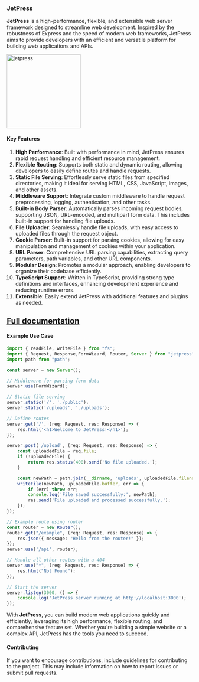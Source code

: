 ### JetPress

**JetPress** is a high-performance, flexible, and extensible web server framework designed to streamline web development. Inspired by the robustness of Express and the speed of modern web frameworks, JetPress aims to provide developers with an efficient and versatile platform for building web applications and APIs.

<img  src="https://i.ibb.co/Fh6ytjC/j-9ios-3-Q-27-Ck-E0q-Vmqj-Q.png" alt="jetpress" border="0" width='200'>

#### Key Features

1. **High Performance**: Built with performance in mind, JetPress ensures rapid request handling and efficient resource management.
2. **Flexible Routing**: Supports both static and dynamic routing, allowing developers to easily define routes and handle requests.
3. **Static File Serving**: Effortlessly serve static files from specified directories, making it ideal for serving HTML, CSS, JavaScript, images, and other assets.
4. **Middleware Support**: Integrate custom middleware to handle request preprocessing, logging, authentication, and other tasks.
5. **Built-in Body Parser**: Automatically parses incoming request bodies, supporting JSON, URL-encoded, and multipart form data. This includes built-in support for handling file uploads.
6. **File Uploader**: Seamlessly handle file uploads, with easy access to uploaded files through the request object.
7. **Cookie Parser**: Built-in support for parsing cookies, allowing for easy manipulation and management of cookies within your application.
8. **URL Parser**: Comprehensive URL parsing capabilities, extracting query parameters, path variables, and other URL components.
9. **Modular Design**: Promotes a modular approach, enabling developers to organize their codebase efficiently.
10. **TypeScript Support**: Written in TypeScript, providing strong type definitions and interfaces, enhancing development experience and reducing runtime errors.
11. **Extensible**: Easily extend JetPress with additional features and plugins as needed.

## [Full documentation](<https://github.com/SRAKIB17/jetpress-npm?tab=readme-ov-file#developer-documentation-for-jetpress>)

#### Example Use Case

```typescript
import { readFile, writeFile } from "fs";
import { Request, Response,FormWizard, Router, Server } from "jetpress";
import path from "path";

const server = new Server();

// Middleware for parsing form data
server.use(FormWizard);

// Static file serving
server.static('/', './public');
server.static('/uploads', './uploads');

// Define routes
server.get('/', (req: Request, res: Response) => {
    res.html('<h1>Welcome to JetPress!</h1>');
});

server.post('/upload', (req: Request, res: Response) => {
    const uploadedFile = req.file;
    if (!uploadedFile) {
        return res.status(400).send('No file uploaded.');
    }

    const newPath = path.join(__dirname, 'uploads', uploadedFile.filename);
    writeFile(newPath, uploadedFile.buffer, err => {
        if (err) throw err;
        console.log('File saved successfully:', newPath);
        res.send('File uploaded and processed successfully.');
    });
});

// Example route using router
const router = new Router();
router.get("/example", (req: Request, res: Response) => {
    res.json({ message: "Hello from the router!" });
});
server.use('/api', router);

// Handle all other routes with a 404
server.use("*", (req: Request, res: Response) => {
    res.html("Not Found");
});

// Start the server
server.listen(3000, () => {
    console.log('JetPress server running at http://localhost:3000');
});
```

With **JetPress**, you can build modern web applications quickly and efficiently, leveraging its high performance, flexible routing, and comprehensive feature set. Whether you're building a simple website or a complex API, JetPress has the tools you need to succeed.

#### Contributing

If you want to encourage contributions, include guidelines for contributing to the project. This may include information on how to report issues or submit pull requests.
